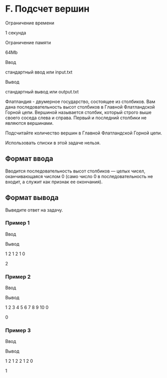 F. Подсчет вершин
=================

Ограничение времени

1 секунда

Ограничение памяти

64Mb

Ввод

стандартный ввод или input.txt

Вывод

стандартный вывод или output.txt

Флатландия - двумерное государство, состоящее из столбиков. Вам дана последовательность высот столбиков в Главной Флатландской Горной цепи. Вершиной называется столбик, который строго выше своего соседа слева и справа. Первый и последний столбики не являются вершинами.

Подсчитайте количество вершин в Главной Флатландской Горной цепи.

Использовать списки в этой задаче нельзя.

Формат ввода
------------

Вводится последовательность высот столбиков — целых чисел, оканчивающаяся числом 0 (само число 0 в последовательность не входит, а служит как признак ее окончания).

Формат вывода
-------------

Выведите ответ на задачу.

### Пример 1

Ввод

Вывод

1
2
1
2
1
0

2

### Пример 2

Ввод

Вывод

1
2
3
4
5
6
7
8
9
10
0

0

### Пример 3

Ввод

Вывод

1
2
1
2
2
1
2
0

1